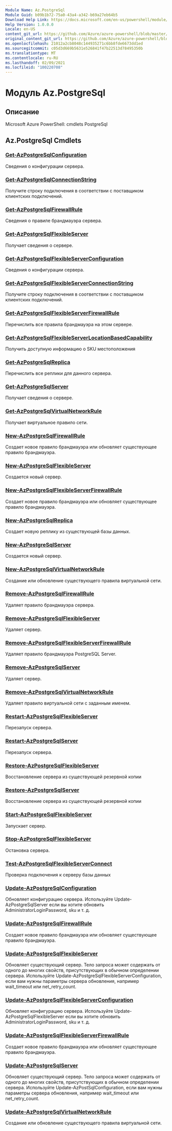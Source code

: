 ```yaml
---
Module Name: Az.PostgreSql
Module Guid: b09b1b72-75a0-43a4-a342-b69a27eb64b5
Download Help Link: https://docs.microsoft.com/en-us/powershell/module/az.postgresql
Help Version: 1.0.0.0
Locale: en-US
content_git_url: https://github.com/Azure/azure-powershell/blob/master/src/PostgreSql/help/Az.PostgreSql.md
original_content_git_url: https://github.com/Azure/azure-powershell/blob/master/src/PostgreSql/help/Az.PostgreSql.md
ms.openlocfilehash: 21012a2cb8048c144935271c6bb8fde6673dd1ed
ms.sourcegitcommit: c05d3d669b5631e526841f47b22513d78495350b
ms.translationtype: MT
ms.contentlocale: ru-RU
ms.lasthandoff: 02/09/2021
ms.locfileid: "100220708"
---
```

# Модуль Az.PostgreSql
## Описание
Microsoft Azure PowerShell: cmdlets PostgreSql

## Az.PostgreSql Cmdlets
### [Get-AzPostgreSqlConfiguration](Get-AzPostgreSqlConfiguration.md)
Сведения о конфигурации сервера.

### [Get-AzPostgreSqlConnectionString](Get-AzPostgreSqlConnectionString.md)
Получите строку подключения в соответствии с поставщиком клиентских подключений.

### [Get-AzPostgreSqlFirewallRule](Get-AzPostgreSqlFirewallRule.md)
Сведения о правиле брандмауэра сервера.

### [Get-AzPostgreSqlFlexibleServer](Get-AzPostgreSqlFlexibleServer.md)
Получает сведения о сервере.

### [Get-AzPostgreSqlFlexibleServerConfiguration](Get-AzPostgreSqlFlexibleServerConfiguration.md)
Сведения о конфигурации сервера.

### [Get-AzPostgreSqlFlexibleServerConnectionString](Get-AzPostgreSqlFlexibleServerConnectionString.md)
Получите строку подключения в соответствии с поставщиком клиентских подключений.

### [Get-AzPostgreSqlFlexibleServerFirewallRule](Get-AzPostgreSqlFlexibleServerFirewallRule.md)
Перечислить все правила брандмауэра на этом сервере.

### [Get-AzPostgreSqlFlexibleServerLocationBasedCapability](Get-AzPostgreSqlFlexibleServerLocationBasedCapability.md)
Получить доступную информацию о SKU местоположения

### [Get-AzPostgreSqlReplica](Get-AzPostgreSqlReplica.md)
Перечислить все реплики для данного сервера.

### [Get-AzPostgreSqlServer](Get-AzPostgreSqlServer.md)
Получает сведения о сервере.

### [Get-AzPostgreSqlVirtualNetworkRule](Get-AzPostgreSqlVirtualNetworkRule.md)
Получает виртуальное правило сети.

### [New-AzPostgreSqlFirewallRule](New-AzPostgreSqlFirewallRule.md)
Создает новое правило брандмауэра или обновляет существующее правило брандмауэра.

### [New-AzPostgreSqlFlexibleServer](New-AzPostgreSqlFlexibleServer.md)
Создается новый сервер.

### [New-AzPostgreSqlFlexibleServerFirewallRule](New-AzPostgreSqlFlexibleServerFirewallRule.md)
Создает новое правило брандмауэра или обновляет существующее правило брандмауэра.

### [New-AzPostgreSqlReplica](New-AzPostgreSqlReplica.md)
Создает новую реплику из существующей базы данных.

### [New-AzPostgreSqlServer](New-AzPostgreSqlServer.md)
Создается новый сервер.

### [New-AzPostgreSqlVirtualNetworkRule](New-AzPostgreSqlVirtualNetworkRule.md)
Создание или обновление существующего правила виртуальной сети.

### [Remove-AzPostgreSqlFirewallRule](Remove-AzPostgreSqlFirewallRule.md)
Удаляет правило брандмауэра сервера.

### [Remove-AzPostgreSqlFlexibleServer](Remove-AzPostgreSqlFlexibleServer.md)
Удаляет сервер.

### [Remove-AzPostgreSqlFlexibleServerFirewallRule](Remove-AzPostgreSqlFlexibleServerFirewallRule.md)
Удаляет правило брандмауэра PostgreSQL Server.

### [Remove-AzPostgreSqlServer](Remove-AzPostgreSqlServer.md)
Удаляет сервер.

### [Remove-AzPostgreSqlVirtualNetworkRule](Remove-AzPostgreSqlVirtualNetworkRule.md)
Удаляет правило виртуальной сети с заданным именем.

### [Restart-AzPostgreSqlFlexibleServer](Restart-AzPostgreSqlFlexibleServer.md)
Перезапуск сервера.

### [Restart-AzPostgreSqlServer](Restart-AzPostgreSqlServer.md)
Перезапуск сервера.

### [Restore-AzPostgreSqlFlexibleServer](Restore-AzPostgreSqlFlexibleServer.md)
Восстановление сервера из существующей резервной копии

### [Restore-AzPostgreSqlServer](Restore-AzPostgreSqlServer.md)
Восстановление сервера из существующей резервной копии

### [Start-AzPostgreSqlFlexibleServer](Start-AzPostgreSqlFlexibleServer.md)
Запускает сервер.

### [Stop-AzPostgreSqlFlexibleServer](Stop-AzPostgreSqlFlexibleServer.md)
Остановка сервера.

### [Test-AzPostgreSqlFlexibleServerConnect](Test-AzPostgreSqlFlexibleServerConnect.md)
Проверка подключения к серверу базы данных

### [Update-AzPostgreSqlConfiguration](Update-AzPostgreSqlConfiguration.md)
Обновляет конфигурацию сервера.
Используйте Update-AzPostgreSqlServer если вы хотите обновить AdministratorLoginPassword, sku и т. д.

### [Update-AzPostgreSqlFirewallRule](Update-AzPostgreSqlFirewallRule.md)
Создает новое правило брандмауэра или обновляет существующее правило брандмауэра.

### [Update-AzPostgreSqlFlexibleServer](Update-AzPostgreSqlFlexibleServer.md)
Обновляет существующий сервер.
Тело запроса может содержать от одного до многих свойств, присутствующих в обычном определении сервера.
Используйте Update-AzPostgreSqlFlexibleServerConfiguration, если вам нужны параметры сервера обновления, например wait_timeout или net_retry_count.

### [Update-AzPostgreSqlFlexibleServerConfiguration](Update-AzPostgreSqlFlexibleServerConfiguration.md)
Обновляет конфигурацию сервера.
Используйте Update-AzPostgreSqlFlexibleServer если вы хотите обновить AdministratorLoginPassword, sku и т. д.

### [Update-AzPostgreSqlFlexibleServerFirewallRule](Update-AzPostgreSqlFlexibleServerFirewallRule.md)
Создает новое правило брандмауэра или обновляет существующее правило брандмауэра.

### [Update-AzPostgreSqlServer](Update-AzPostgreSqlServer.md)
Обновляет существующий сервер.
Тело запроса может содержать от одного до многих свойств, присутствующих в обычном определении сервера.
Используйте Update-AzPostSqlConfiguration, если вам нужны параметры сервера обновления, например wait_timeout или net_retry_count.

### [Update-AzPostgreSqlVirtualNetworkRule](Update-AzPostgreSqlVirtualNetworkRule.md)
Создание или обновление существующего правила виртуальной сети.

